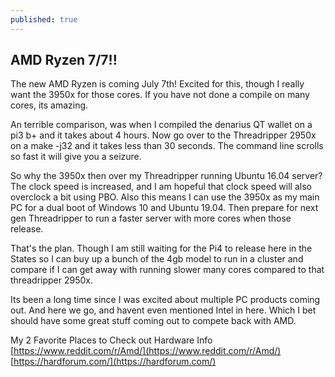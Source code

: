 ```yaml
---
published: true
---
```

## AMD Ryzen 7/7!!

The new AMD Ryzen is coming July 7th! Excited for this, though I really want the 3950x for those cores. If you have not done a compile on many cores, its amazing.  

An terrible comparison, was when I compiled the denarius QT wallet on a pi3 b+ and it takes about 4 hours. Now go over to the Threadripper 2950x on a make -j32 and it takes less than 30 seconds. The command line scrolls so fast it will give you a seizure.  

So why the 3950x then over my Threadripper running Ubuntu 16.04 server? The clock speed is increased, and I am hopeful that clock speed will also overclock a bit using PBO. Also this means I can use the 3950x as my main PC for a dual boot of Windows 10 and Ubuntu 19.04.  Then prepare for next gen Threadripper to run a faster server with more cores when those release.  

That's the plan. Though I am still waiting for the Pi4 to release here in the States so I can buy up a bunch of the 4gb model to run in a cluster and compare if I can get away with running slower many cores compared to that threadripper 2950x.  

Its been a long time since I was excited about multiple PC products coming out. And here we go, and havent even mentioned Intel in here. Which I bet should have some great stuff coming out to compete back with AMD.  

My 2 Favorite Places to Check out Hardware Info  
[https://www.reddit.com/r/Amd/](https://www.reddit.com/r/Amd/)  
[https://hardforum.com/](https://hardforum.com/)
